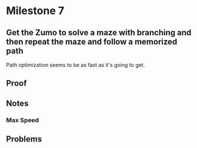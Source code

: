 # Milestone 7
## Get the Zumo to solve a maze with branching and then repeat the maze and follow a memorized path
Path optimization seems to be as fast as it's going to get.


## Proof


## Notes
### Max Speed

## Problems

